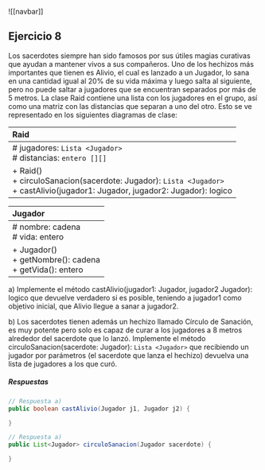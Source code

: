 
![[navbar]]
## Ejercicio 8
Los sacerdotes siempre han sido famosos por sus útiles magias curativas que ayudan a mantener vivos a sus compañeros. Uno de los hechizos más importantes que tienen es Alivio, el cual es lanzado a un Jugador, lo sana en una cantidad igual al 20% de su vida máxima y luego salta al siguiente, pero no puede saltar a jugadores que se encuentran separados por más de 5 metros. La clase Raid contiene una lista con los jugadores en el grupo, así como una matriz con las distancias que separan a uno del otro. Esto se ve representado en los siguientes diagramas de clase:

| Raid                                                                                                                               |
| :--------------------------------------------------------------------------------------------------------------------------------- |
| # jugadores: `Lista <Jugador>`<br># distancias: `entero [][]`                                                                      |
| + Raid()<br>+ circuloSanacion(sacerdote: Jugador): `Lista <Jugador>`<br>+ castAlivio(jugador1: Jugador, jugador2: Jugador): logico |

| Jugador                                                     |
| :---------------------------------------------------------- |
| # nombre: cadena<br># vida: entero                          |
| + Jugador()<br>+ getNombre(): cadena<br>+ getVida(): entero |

a) Implemente el método castAlivio(jugador1: Jugador, jugador2 Jugador): logico que devuelve verdadero si es posible, teniendo a jugador1 como objetivo inicial, que Alivio llegue a sanar a jugador2.

b) Los sacerdotes tienen además un hechizo llamado Círculo de Sanación, es muy potente pero solo es capaz de curar a los jugadores a 8 metros alrededor del sacerdote que lo lanzó. Implemente el método circuloSanacion(sacerdote: Jugador): `Lista <Jugador>` que recibiendo un jugador por parámetros (el sacerdote que lanza el hechizo) devuelva una lista de jugadores a los que curó.

##### Respuestas

```java
// Respuesta a)
public boolean castAlivio(Jugador j1, Jugador j2) {

}
```

```java
// Respuesta a)
public List<Jugador> circuloSanacion(Jugador sacerdote) {

}
